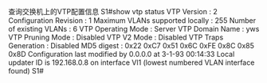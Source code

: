 查询交换机上的VTP配置信息
S1#show vtp status
VTP Version                     : 2
Configuration Revision          : 1
Maximum VLANs supported locally : 255
Number of existing VLANs        : 6
VTP Operating Mode              : Server
VTP Domain Name                 : yws
VTP Pruning Mode                : Disabled
VTP V2 Mode                     : Disabled
VTP Traps Generation            : Disabled
MD5 digest                      : 0x22 0xC7 0x51 0x6C 0xFE 0x8C 0x85 0x8D 
Configuration last modified by 0.0.0.0 at 3-1-93 00:14:33
Local updater ID is 192.168.0.8 on interface Vl1 (lowest numbered VLAN interface found)
S1#
